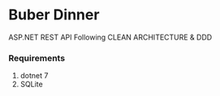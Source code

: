 # Buber Dinner
ASP.NET REST API Following CLEAN ARCHITECTURE & DDD

### Requirements
1. dotnet 7
2. SQLite
